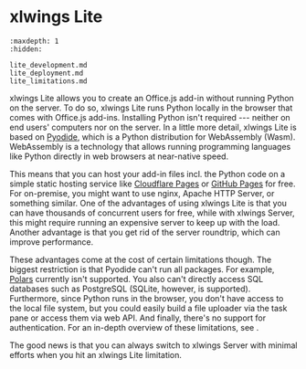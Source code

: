 # xlwings Lite

```{toctree}
:maxdepth: 1
:hidden:

lite_development.md
lite_deployment.md
lite_limitations.md
```

xlwings Lite allows you to create an Office.js add-in without running Python on the server. To do so, xlwings Lite runs Python locally in the browser that comes with Office.js add-ins. Installing Python isn't required --- neither on end users' computers nor on the server. In a little more detail, xlwings Lite is based on [Pyodide](https://pyodide.org), which is a Python distribution for WebAssembly (Wasm). WebAssembly is a technology that allows running programming languages like Python directly in web browsers at near-native speed.

This means that you can host your add-in files incl. the Python code on a simple static hosting service like [Cloudflare Pages](https://pages.cloudflare.com/) or [GitHub Pages](https://docs.github.com/en/pages) for free. For on-premise, you might want to use nginx, Apache HTTP Server, or something similar. One of the advantages of using xlwings Lite is that you can have thousands of concurrent users for free, while with xlwings Server, this might require running an expensive server to keep up with the load. Another advantage is that you get rid of the server roundtrip, which can improve performance.

These advantages come at the cost of certain limitations though. The biggest restriction is that Pyodide can't run all packages. For example, [Polars](https://pola.rs) currently isn't supported. You also can't directly access SQL databases such as PostgreSQL (SQLite, however, is supported). Furthermore, since Python runs in the browser, you don't have access to the local file system, but you could easily build a file uploader via the task pane or access them via web API. And finally, there's no support for authentication. For an in-depth overview of these limitations, see [](lite_limitations.md).

The good news is that you can always switch to xlwings Server with minimal efforts when you hit an xlwings Lite limitation.
